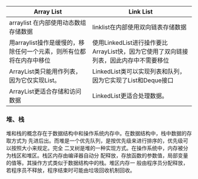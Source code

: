 |  Array List   | Link List  |
|  ----  | ----  |
| arraylist 在内部使用动态数组存储数据  | linklist在内部使用双向链表存储数据 |
| 用arraylist操作是缓慢的，移除任何一个元素，则所有位都将在内存中移位  | 使用LinkedList进行操作要比ArrayList快，因为它使用了双向链接列表，因此内存中不需要移位 |
|ArrayList类只能用作列表，因为它仅实现List。|LinkedList类可以实现列表和队列，因为它实现了List和Deque接口|
|ArrayList更适合存储和访问数据 | LinkedList更适合处理数据。|


### 堆、栈
堆和栈的概念存在于数据结构中和操作系统内存中。在数据结构中，栈中数据的存取方式为 先进后出。而堆是一个优先队列，是按优先级来进行排序的，优先级可以按照大小来规定。完全 二叉树是堆的一种实现方式。在操作系统中，内存被分为栈区和堆区。栈区内存由编译器自动分 配释放，存放函数的参数值，局部变量的值等。其操作方式类似于数据结构中的栈。堆区内存一 般由程序员分配释放，若程序员不释放，程序结束时可能由垃圾回收机制回收。
